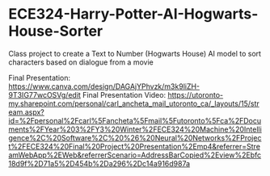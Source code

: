 # ECE324-Harry-Potter-AI-Hogwarts-House-Sorter
Class project to create a Text to Number (Hogwarts House) AI model to sort characters based on dialogue from a movie

Final Presentation: https://www.canva.com/design/DAGAjYPhvzk/m3k9liZH-9T3IG77wcOSVg/edit
Final Presentation Video: https://utoronto-my.sharepoint.com/personal/carl_ancheta_mail_utoronto_ca/_layouts/15/stream.aspx?id=%2Fpersonal%2Fcarl%5Fancheta%5Fmail%5Futoronto%5Fca%2FDocuments%2FYear%203%2FY3%20Winter%2FECE324%20Machine%20Intelligence%2C%20Software%2C%20%26%20Neural%20Networks%2FProject%2FECE324%20Final%20Project%20Presentation%2Emp4&referrer=StreamWebApp%2EWeb&referrerScenario=AddressBarCopied%2Eview%2Ebfc18d9f%2D71a5%2D454b%2Da296%2Dc14a916d987a